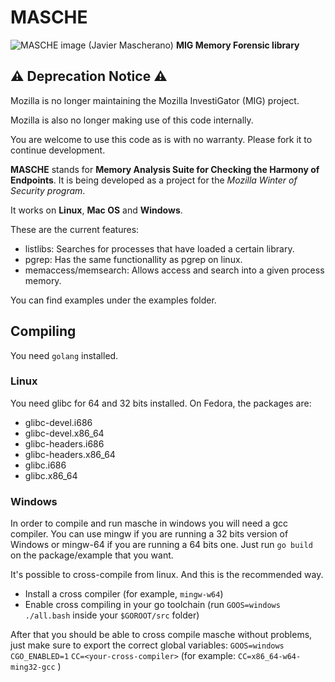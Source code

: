MASCHE
======
![MASCHE image (Javier Mascherano)](http://i.imgur.com/V3EMjswm.jpg)
**MIG Memory Forensic library**

⚠️ Deprecation Notice ⚠️
-------------------------

Mozilla is no longer maintaining the Mozilla InvestiGator (MIG) project.

Mozilla is also no longer making use of this code internally.

You are welcome to use this code as is with no warranty. Please fork it to continue development.

**MASCHE** stands for **Memory Analysis Suite for Checking the Harmony of Endpoints**. It is being developed as a project for the *Mozilla Winter of Security program*.

It works on **Linux**, **Mac OS** and **Windows**.

These are the current features:

 * listlibs: Searches for processes that have loaded a certain library.
 * pgrep: Has the same functionallity as pgrep on linux.
 * memaccess/memsearch: Allows access and search into a given process memory.

You can find examples under the examples folder.

## Compiling

You need `golang` installed.

### Linux
You need glibc for 64 and 32 bits installed. On Fedora, the packages are:
* glibc-devel.i686
* glibc-devel.x86_64
* glibc-headers.i686
* glibc-headers.x86_64
* glibc.i686
* glibc.x86_64
 
### Windows

In order to compile and run masche in windows you will need a gcc compiler. You can use mingw if you are running a 32 bits version of Windows or mingw-64 if you are running a 64 bits one.
Just run `go build` on the package/example that you want.

It's possible to cross-compile from linux. And this is the recommended way.
* Install a cross compiler (for example, `mingw-w64`)
* Enable cross compiling in your go toolchain (run `GOOS=windows ./all.bash` inside your `$GOROOT/src` folder)

After that you should be able to cross compile masche without problems, just make sure to export the correct global variables: `GOOS=windows` `CGO_ENABLED=1` `CC=<your-cross-compiler>` (for example: `CC=x86_64-w64-ming32-gcc` )
